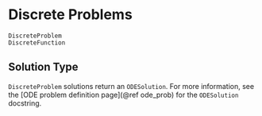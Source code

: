 # Discrete Problems

```@docs
DiscreteProblem
DiscreteFunction
```

## Solution Type

`DiscreteProblem` solutions return an `ODESolution`. For more information, see the
[ODE problem definition page](@ref ode_prob) for the `ODESolution` docstring.
